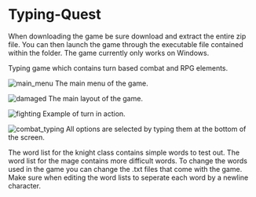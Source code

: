 # Typing-Quest
When downloading the game be sure download and extract the entire zip file. You can then launch the game through the executable file contained within the folder. The game currently only works on Windows.

Typing game which contains turn based combat and RPG elements.

![main_menu](https://user-images.githubusercontent.com/36082261/52249300-5831c780-28c0-11e9-9f21-fc0408404291.PNG)
The main menu of the game.

![damaged](https://user-images.githubusercontent.com/36082261/52249283-45b78e00-28c0-11e9-80d6-ce965576964a.PNG)
The main layout of the game.

![fighting](https://user-images.githubusercontent.com/36082261/52249288-4d773280-28c0-11e9-98f6-253fa7575d7d.PNG)
Example of turn in action.

![combat_typing](https://user-images.githubusercontent.com/36082261/52249295-5405aa00-28c0-11e9-854c-c9715c69869c.PNG)
All options are selected by typing them at the bottom of the screen.

The word list for the knight class contains simple words to test out. The word list for the mage contains more difficult words. To change the words used in the game you can change the .txt files that come with the game. Make sure when editing the word lists to seperate each word by a newline character.

